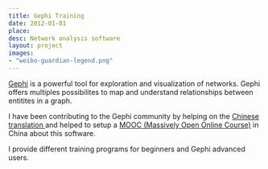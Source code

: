```yaml
---
title: Gephi Training
date: 2012-01-01
place:
desc: Network analysis software
layout: project
images:
- "weibo-guardian-legend.png"
---
```


[Gephi](http://gephi.org) is a powerful tool for exploration and visualization of networks. Gephi offers multiples possibilites to map and understand relationships between entitites in a graph.

I have been contributing to the Gephi community by helping on the [Chinese translation ](https://gephi.org/tag/release/) and helped to setup a  [MOOC (Massively Open Online Course)](http://udemy.com/gephi) in China about this software.

I provide different training programs for beginners and Gephi advanced users.
